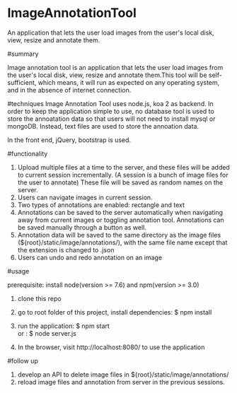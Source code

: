 # ImageAnnotationTool
An application that lets the user load images from the user's local  disk, view, resize and annotate them.


#summary

Image annotation tool is an application that lets the user load images from the user's local disk, view, resize and annotate them.This tool will be self-sufficient, which means, it will run as expected on any operating system, and in the absence of internet connection.

#techniques
Image Annotation Tool uses node.js, koa 2 as backend.
In order to keep the application simple to use, no database tool is used to store the annoatation data so that users will not need to install mysql or mongoDB.
Instead, text files are used to store the annoation data.

In the front end, jQuery, bootstrap is used.

#functionality
1. Upload multiple files at a time to the server, and these files will be added to current session incrementally. (A session is a bunch of image files for the user to annotate)
These file will be saved as random names on the server.
2. Users can navigate images in current session.
3. Two types of annotations are enabled: rectangle and text
4. Annotations can be saved to the server automatically when navigating away from current images or toggling annotation tool. Annotations can be saved manually through a button as well.
5. Annotation data will be saved to the same directory as the image files (${root}/static/image/annotations/), with the same file name except that the extension is changed to .json
6. Users can undo and redo annotation on an image


#usage

prerequisite: install node(version >= 7.6) and npm(version >= 3.0)

1. clone this repo
2. go to root folder of this project, install dependencies: 
    $ npm install

3. run the application: $ npm start  
    or :  $ node server.js
4. In the browser, visit http://localhost:8080/ to use the application 


#follow up
1. develop an API to delete image files in ${root}/static/image/annotations/
2. reload image files and annotation from server in the previous sessions.
